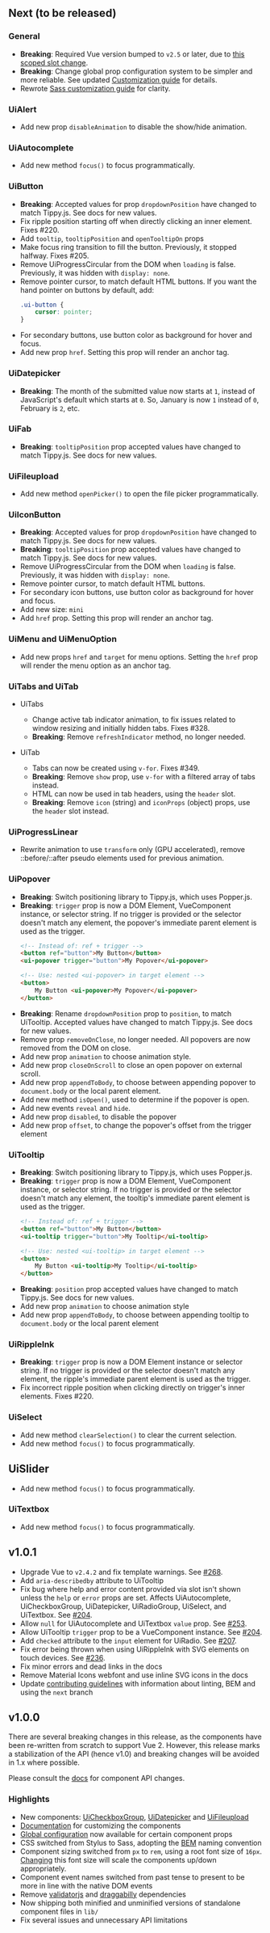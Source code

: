 ## Next (to be released)

### General

- **Breaking**: Required Vue version bumped to `v2.5` or later, due to [this scoped slot change](https://gist.github.com/yyx990803/9bdff05e5468a60ced06c29c39114c6b#simplified-scoped-slots-usage).
- **Breaking**: Change global prop configuration system to be simpler and more reliable. See updated [Customization guide](Customization.md#global-prop-configuration) for details.
- Rewrote [Sass customization guide](Customization.md#sass-customization) for clarity.

### UiAlert

- Add new prop `disableAnimation` to disable the show/hide animation.

### UiAutocomplete

- Add new method `focus()` to focus programmatically.

### UiButton

- **Breaking**: Accepted values for prop `dropdownPosition` have changed to match Tippy.js. See docs for new values.
- Fix ripple position starting off when directly clicking an inner element. Fixes #220.
- Add `tooltip`, `tooltipPosition` and `openTooltipOn` props
- Make focus ring transition to fill the button. Previously, it stopped halfway. Fixes #205.
- Remove UiProgressCircular from the DOM when `loading` is false. Previously, it was hidden with `display: none`.
- Remove pointer cursor, to match default HTML buttons. If you want the hand pointer on buttons by default, add:
    ```css
    .ui-button {
        cursor: pointer;
    }
    ```
- For secondary buttons, use button color as background for hover and focus.
- Add new prop `href`. Setting this prop will render an anchor tag.

### UiDatepicker

- **Breaking**: The month of the submitted value now starts at `1`, instead of JavaScript's default which starts at `0`. So, January is now `1` instead of `0`, February is `2`, etc.

### UiFab

- **Breaking**: `tooltipPosition` prop accepted values have changed to match Tippy.js. See docs for new values.

### UiFileupload

- Add new method `openPicker()` to open the file picker programmatically.

### UiIconButton

- **Breaking**: Accepted values for prop `dropdownPosition` have changed to match Tippy.js. See docs for new values.
- **Breaking**: `tooltipPosition` prop accepted values have changed to match Tippy.js. See docs for new values.
- Remove UiProgressCircular from the DOM when `loading` is false. Previously, it was hidden with `display: none`.
- Remove pointer cursor, to match default HTML buttons.
- For secondary icon buttons, use button color as background for hover and focus.
- Add new size: `mini`
- Add `href` prop. Setting this prop will render an anchor tag.

### UiMenu and UiMenuOption

- Add new props `href` and `target` for menu options. Setting the `href` prop will render the menu option as an anchor tag.

### UiTabs and UiTab

- UiTabs
    - Change active tab indicator animation, to fix issues related to window resizing and initially hidden tabs. Fixes #328.
    - **Breaking**: Remove `refreshIndicator` method, no longer needed.

- UiTab
    - Tabs can now be created using `v-for`. Fixes #349.
    - **Breaking**: Remove `show` prop, use `v-for` with a filtered array of tabs instead.
    - HTML can now be used in tab headers, using the `header` slot.
    - **Breaking**: Remove `icon` (string) and `iconProps` (object) props, use the `header` slot instead.

### UiProgressLinear

- Rewrite animation to use `transform` only (GPU accelerated), remove ::before/::after pseudo elements used for previous animation.

### UiPopover

- **Breaking**: Switch positioning library to Tippy.js, which uses Popper.js.
- **Breaking**: `trigger` prop is now a DOM Element, VueComponent instance,  or selector string. If no trigger is provided or the selector doesn't match any element, the popover's immediate parent element is used as the trigger.
    ```html
    <!-- Instead of: ref + trigger -->
    <button ref="button">My Button</button>
    <ui-popover trigger="button">My Popover</ui-popover>

    <!-- Use: nested <ui-popover> in target element -->
    <button>
        My Button <ui-popover>My Popover</ui-popover>
    </button>
    ```
- **Breaking**: Rename `dropdownPosition` prop to `position`, to match UiTooltip. Accepted values have changed to match Tippy.js. See docs for new values.
- Remove prop `removeOnClose`, no longer needed. All popovers are now removed from the DOM on close.
- Add new prop `animation` to choose animation style.
- Add new prop `closeOnScroll` to close an open popover on external scroll.
- Add new prop `appendToBody`, to choose between appending popover to `document.body` or the local parent element.
- Add new method `isOpen()`, used to determine if the popover is open.
- Add new events `reveal` and `hide`.
- Add new prop `disabled`, to disable the popover
- Add new prop `offset`, to change the popover's offset from the trigger element

### UiTooltip

- **Breaking**: Switch positioning library to Tippy.js, which uses Popper.js.
- **Breaking**: `trigger` prop is now a DOM Element, VueComponent instance,  or selector string. If no trigger is provided or the selector doesn't match any element, the tooltip's immediate parent element is used as the trigger.
    ```html
    <!-- Instead of: ref + trigger -->
    <button ref="button">My Button</button>
    <ui-tooltip trigger="button">My Tooltip</ui-tooltip>

    <!-- Use: nested <ui-tooltip> in target element -->
    <button>
        My Button <ui-tooltip>My Tooltip</ui-tooltip>
    </button>
    ```
- **Breaking**: `position` prop accepted values have changed to match Tippy.js. See docs for new values.
- Add new prop `animation` to choose animation style
- Add new prop `appendToBody`, to choose between appending tooltip to `document.body` or the local parent element

### UiRippleInk

- **Breaking**: `trigger` prop is now a DOM Element instance or selector string. If no trigger is provided or the selector doesn't match any element, the ripple's immediate parent element is used as the trigger.
- Fix incorrect ripple position when clicking directly on trigger's inner elements. Fixes #220.

### UiSelect

- Add new method `clearSelection()` to clear the current selection.
- Add new method `focus()` to focus programmatically.

## UiSlider

- Add new method `focus()` to focus programmatically.

### UiTextbox

- Add new method `focus()` to focus programmatically.

## v1.0.1

* Upgrade Vue to `v2.4.2` and fix template warnings. See [#268](https://github.com/JosephusPaye/Keen-UI/issues/268).
* Add `aria-describedby` attribute to UiTooltip
* Fix bug where help and error content provided via slot isn't shown unless the `help` or `error` props are set. Affects UiAutocomplete, UiCheckboxGroup, UiDatepicker, UiRadioGroup, UiSelect, and UiTextbox. See [#204](https://github.com/JosephusPaye/Keen-UI/issues/301).
* Allow `null` for UiAutocomplete and UiTextbox `value` prop. See [#253](https://github.com/JosephusPaye/Keen-UI/issues/253).
* Allow UiTooltip `trigger` prop to be a VueComponent instance. See [#204](https://github.com/JosephusPaye/Keen-UI/issues/204).
* Add `checked` attribute to the `input` element for UiRadio. See [#207](https://github.com/JosephusPaye/Keen-UI/issues/207).
* Fix error being thrown when using UiRippleInk with SVG elements on touch devices. See [#236](https://github.com/JosephusPaye/Keen-UI/issues/236).
* Fix minor errors and dead links in the docs
* Remove Material Icons webfont and use inline SVG icons in the docs
* Update [contributing guidelines](https://github.com/JosephusPaye/Keen-UI/blob/v1.0.1/CONTRIBUTING.md) with information about linting, BEM and using the `next` branch

## v1.0.0

There are several breaking changes in this release, as the components have been re-written from scratch to support Vue 2. However, this release marks a stabilization of the API (hence v1.0) and breaking changes will be avoided in 1.x where possible.

Please consult the [docs](https://josephuspaye.github.io/Keen-UI/1.0.0/) for component API changes.

### Highlights

* New components: [UiCheckboxGroup](https://josephuspaye.github.io/Keen-UI/1.0.0/#/ui-checkbox-group), [UiDatepicker](https://josephuspaye.github.io/Keen-UI/1.0.0/#/ui-datepicker) and [UiFileupload](https://josephuspaye.github.io/Keen-UI/1.0.0/#/ui-fileupload)
* [Documentation](https://github.com/JosephusPaye/Keen-UI/blob/master/Customization.md) for customizing the components
* [Global configuration](https://github.com/JosephusPaye/Keen-UI/blob/master/Customization.md#global-config) now available for certain component props
* CSS switched from Stylus to Sass, adopting the [BEM](http://getbem.com/naming/) naming convention
* Component sizing switched from `px` to `rem`, using a root font size of `16px`. [Changing](https://github.com/JosephusPaye/Keen-UI/blob/master/Customization.md#component-sizing) this font size will scale the components up/down appropriately.
* Component event names switched from past tense to present to be more in line with the native DOM events
* Remove [validatorjs](https://github.com/skaterdav85/validatorjs) and [draggabilly](http://draggabilly.desandro.com) dependencies
* Now shipping both minified and unminified versions of standalone component files in `lib/`
* Fix several issues and unnecessary API limitations
